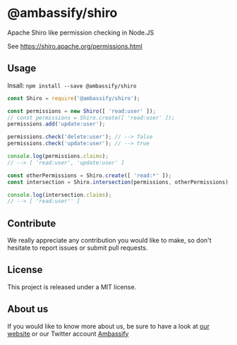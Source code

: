 # @ambassify/shiro

Apache Shiro like permission checking in Node.JS

See https://shiro.apache.org/permissions.html

## Usage

Insall: `npm install --save @ambassify/shiro`

```js
const Shiro = require('@ambassify/shiro');

const permissions = new Shiro([ 'read:user' ]);
// const permissions = Shiro.create([ 'read:user' ]);
permissions.add('update:user');

permissions.check('delete:user'); // --> false
permissions.check('update:user'); // --> true

console.log(permissions.claims);
// --> [ 'read:user', 'update:user' ]

const otherPermissions = Shiro.create([ 'read:*' ]);
const intersection = Shiro.intersection(permissions, otherPermissions);

console.log(intersection.claims);
// --> [ 'read:user'' ]

```

## Contribute

We really appreciate any contribution you would like to make, so don't
hesitate to report issues or submit pull requests.

## License

This project is released under a MIT license.

## About us

If you would like to know more about us, be sure to have a look at [our website](https://www.ambassify.com) or our Twitter account [Ambassify](https://twitter.com/Ambassify)
